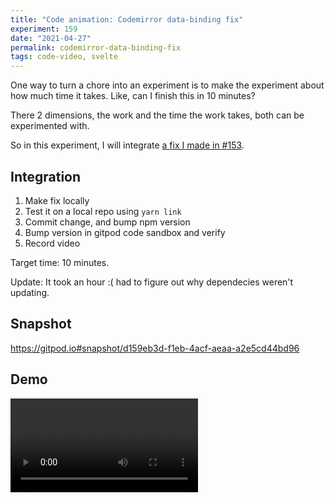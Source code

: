 ```yaml
---
title: "Code animation: Codemirror data-binding fix"
experiment: 159
date: "2021-04-27"
permalink: codemirror-data-binding-fix
tags: code-video, svelte
---
```


One way to turn a chore into an experiment is to make the experiment about how much time it takes. Like, can I finish this in 10 minutes?

There 2 dimensions, the work and the time the work takes, both can be experimented with.

So in this experiment, I will integrate [a fix I made in #153](/post/codemirror-databinding).

## Integration

1. Make fix locally
2. Test it on a local repo using `yarn link`
3. Commit change, and bump npm version
4. Bump version in gitpod code sandbox and verify
5. Record video

Target time: 10 minutes.

Update: It took an hour :( had to figure out why dependecies weren't updating.

## Snapshot

https://gitpod.io#snapshot/d159eb3d-f1eb-4acf-aeaa-a2e5cd44bd96

## Demo

<video src="https://res.cloudinary.com/dzwnkx0mk/video/upload/v1619545131/1000experiments.dev/codemirror-databinding-fix_sd0cv0.mp4" controls/>

## Notes

- Bug: Changes to `<CodeMirror/>`'s `language` and `lineNumbers` option doesn't take effect immediately.
